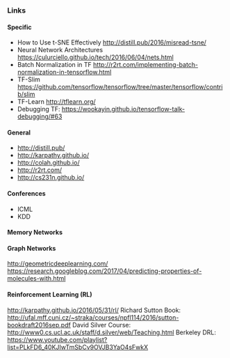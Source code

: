### Links

#### Specific
* How to Use t-SNE Effectively http://distill.pub/2016/misread-tsne/
* Neural Network Architectures https://culurciello.github.io/tech/2016/06/04/nets.html
* Batch Normalization in TF http://r2rt.com/implementing-batch-normalization-in-tensorflow.html
* TF-Slim https://github.com/tensorflow/tensorflow/tree/master/tensorflow/contrib/slim
* TF-Learn http://tflearn.org/
* Debugging TF: https://wookayin.github.io/tensorflow-talk-debugging/#63

#### General
* http://distill.pub/
* http://karpathy.github.io/
* http://colah.github.io/
* http://r2rt.com/
* http://cs231n.github.io/

#### Conferences
* ICML
* KDD

#### Memory Networks

#### Graph Networks
http://geometricdeeplearning.com/  
https://research.googleblog.com/2017/04/predicting-properties-of-molecules-with.html  

#### Reinforcement Learning (RL)
http://karpathy.github.io/2016/05/31/rl/
Richard Sutton Book: http://ufal.mff.cuni.cz/~straka/courses/npfl114/2016/sutton-bookdraft2016sep.pdf
David Silver Course: http://www0.cs.ucl.ac.uk/staff/d.silver/web/Teaching.html
Berkeley DRL: https://www.youtube.com/playlist?list=PLkFD6_40KJIwTmSbCv9OVJB3YaO4sFwkX
